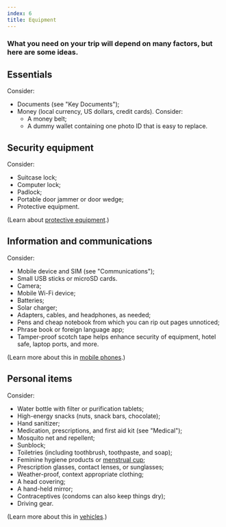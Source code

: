 ```yaml
---
index: 6
title: Equipment
---
```

### What you need on your trip will depend on many factors, but here are some ideas. 

## Essentials 

Consider:

*	Documents (see "Key Documents");
*   Money (local currency, US dollars, credit cards). Consider: 
	* A money belt;
    * A dummy wallet containing one photo ID that is easy to replace. 

## Security equipment

Consider:

*   Suitcase lock;
*   Computer lock;
*	Padlock;
*   Portable door jammer or door wedge;
*	Protective equipment.

(Learn about [protective equipment](umbrella://personal/protective-equipment).)

## Information and communications

Consider:

*	Mobile device and SIM (see "Communications");
*	Small USB sticks or microSD cards. 
*	Camera;
*   Mobile Wi-Fi device;
*	Batteries;
*   Solar charger;
*	Adapters, cables, and headphones, as needed;
*   Pens and cheap notebook from which you can rip out pages unnoticed;
*   Phrase book or foreign language app;
*   Tamper-proof scotch tape helps enhance security of equipment, hotel safe, laptop ports, and more.

(Learn more about this in [mobile phones](umbrella://communications/mobile-phones/beginner).)

## Personal items

Consider: 

*	Water bottle with filter or purification tablets;
*	High-energy snacks (nuts, snack bars, chocolate);
*	Hand sanitizer;
*	Medication, prescriptions, and first aid kit (see "Medical");
*   Mosquito net and repellent; 
*	Sunblock;
* 	Toiletries (including toothbrush, toothpaste, and soap);
*	Feminine hygiene products or [menstrual cup](https://thewirecutter.com/reviews/best-menstrual-cup/);
*	Prescription glasses, contact lenses, or sunglasses;
*	Weather-proof, context appropriate clothing;
*   A head covering;
*   A hand-held mirror;
*	Contraceptives (condoms can also keep things dry);
*	Driving gear.

(Learn more about this in [vehicles](umbrella://travel/vehicles).)